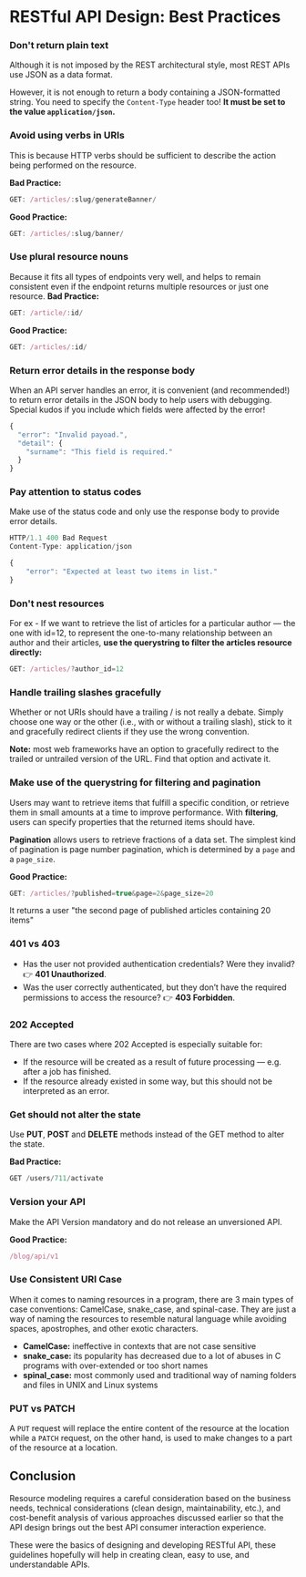 # RESTful API Design: Best Practices

### Don't return plain text
Although it is not imposed by the REST architectural style, most REST APIs use JSON as a data format.

However, it is not enough to return a body containing a JSON-formatted string. You need to specify the `Content-Type` header too! 
**It must be set to the value `application/json`.**

### Avoid using verbs in URIs
This is because HTTP verbs should be sufficient to describe the action being performed on the resource.

**Bad Practice:**
```js
GET: /articles/:slug/generateBanner/
```

**Good Practice:**
```js
GET: /articles/:slug/banner/
```

### Use plural resource nouns
Because it fits all types of endpoints very well, and helps to remain consistent even if the endpoint returns multiple resources or just one resource.
**Bad Practice:**
```js
GET: /article/:id/
```

**Good Practice:**
```js
GET: /articles/:id/
```

### Return error details in the response body
When an API server handles an error, it is convenient (and recommended!) to return error details in the JSON body to help users with debugging. Special kudos if you include which fields were affected by the error!
```js
{
  "error": "Invalid payoad.",
  "detail": {
    "surname": "This field is required."
  }
}
```

### Pay attention to status codes
Make use of the status code and only use the response body to provide error details.
```js
HTTP/1.1 400 Bad Request
Content-Type: application/json

{
    "error": "Expected at least two items in list."
}
```

### Don't nest resources
For ex - If we want to retrieve the list of articles for a particular author — the one with id=12, to represent the one-to-many relationship between an author and their articles, **use the querystring to filter the articles resource directly:**
```js
GET: /articles/?author_id=12
```

### Handle trailing slashes gracefully
Whether or not URIs should have a trailing / is not really a debate. Simply choose one way or the other (i.e., with or without a trailing slash), stick to it and gracefully redirect clients if they use the wrong convention.

**Note:** most web frameworks have an option to gracefully redirect to the trailed or untrailed version of the URL. Find that option and activate it.

### Make use of the querystring for filtering and pagination
Users may want to retrieve items that fulfill a specific condition, or retrieve them in small amounts at a time to improve performance.
With **filtering**, users can specify properties that the returned items should have.

**Pagination** allows users to retrieve fractions of a data set. The simplest kind of pagination is page number pagination, which is determined by a `page` and a `page_size`.

**Good Practice:**
```js
GET: /articles/?published=true&page=2&page_size=20
```
It returns a user "the second page of published articles containing 20 items"

### 401 vs 403
- Has the user not provided authentication credentials? Were they invalid? 👉 **401 Unauthorized**.
- Was the user correctly authenticated, but they don’t have the required permissions to access the resource? 👉 **403 Forbidden**.

### 202 Accepted
There are two cases where 202 Accepted is especially suitable for:

- If the resource will be created as a result of future processing — e.g. after a job has finished.
- If the resource already existed in some way, but this should not be interpreted as an error.

### Get should not alter the state
Use **PUT**, **POST** and **DELETE** methods instead of the GET method to alter the state.

**Bad Practice:**
```js
GET /users/711/activate
```
### Version your API
Make the API Version mandatory and do not release an unversioned API.

**Good Practice:**
```js
/blog/api/v1
```

### Use Consistent URI Case
When it comes to naming resources in a program, there are 3 main types of case conventions: CamelCase, snake_case, and spinal-case. They are just a way of naming the resources to resemble natural language while avoiding spaces, apostrophes, and other exotic characters.

- **CamelCase:** ineffective in contexts that are not case sensitive
- **snake_case:** its popularity has decreased due to a lot of abuses in C programs with over-extended or too short names
- **spinal_case:** most commonly used and traditional way of naming folders and files in UNIX and Linux systems

### PUT vs PATCH
A `PUT` request will replace the entire content of the resource at the location while a `PATCH` request, on the other hand, is used to make changes to a part of the resource at a location.

## Conclusion
Resource modeling requires a careful consideration based on the business needs, technical considerations (clean design, maintainability, etc.), and cost-benefit analysis of various approaches discussed earlier so that the API design brings out the best API consumer interaction experience.

These were the basics of designing and developing RESTful API, these guidelines hopefully will help in creating clean, easy to use, and understandable APIs.

